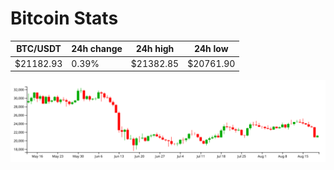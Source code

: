 # Bitcoin Stats

BTC/USDT|24h change|24h high|24h low|
|---|---|---|---|
|$21182.93|0.39%|$21382.85|$20761.90|

<img src="./chart.svg">
